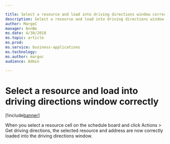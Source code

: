```yaml
---

title: Select a resource and load into driving directions window correctly
description: Select a resource and load into driving directions window correctly
author: MargoC
manager: AnnBe
ms.date: 4/30/2018
ms.topic: article
ms.prod: 
ms.service: business-applications
ms.technology: 
ms.author: margoc
audience: Admin

---
```

#  Select a resource and load into driving directions window correctly


[!include[banner](../../../../includes/banner.md)]

When you select a resource cell on the schedule board and click Actions \> Get
driving directions, the selected resource and address are now correctly loaded
into the driving directions window.
